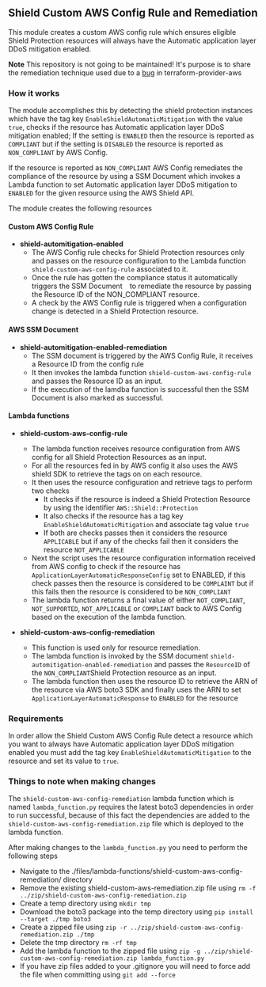 ## Shield Custom AWS Config Rule and Remediation

This module creates a custom AWS config rule which ensures eligible Shield Protection resources will always have the Automatic application layer DDoS mitigation enabled.

**Note** This repository is not going to be maintained! It's purpose is to share the remediation technique used due to a [bug](https://github.com/hashicorp/terraform-provider-aws/issues/22869) in terraform-provider-aws

### How it works

The module accomplishes this by detecting the shield protection instances which have the tag key `EnableShieldAutomaticMitigation` with the value `true`, 
checks if the resource has Automatic application layer DDoS mitigation enabled; If the setting is `ENABLED` then the resource is reported as `COMPLIANT` 
but if the setting is `DISABLED` the resource is reported as `NON_COMPLIANT` by AWS Config.


If the resource is reported as `NON_COMPLIANT` AWS Config remediates the compliance of the resource by using a SSM Document which invokes a Lambda function to set 
Automatic application layer DDoS mitigation to `ENABLED` for the given resource using the AWS Shield API.

The module creates the following resources

#### Custom AWS Config Rule

- **shield-automitigation-enabled**
  - The AWS Config rule checks for Shield Protection resources only and passes on the resource configuration to the Lambda function `shield-custom-aws-config-rule` associated to it.
  - Once the rule has gotten the compliance status it automatically triggers the SSM Document ` ` to remediate the resource by passing the Resource ID of the NON_COMPLIANT resource.
  - A check by the AWS Config rule is triggered when a configuration change is detected in a Shield Protection resource.

#### AWS SSM Document

- **shield-automitigation-enabled-remediation**
  - The SSM document is triggered by the AWS Config Rule, it receives a Resource ID from the config rule
  - It then invokes the lambda function `shield-custom-aws-config-rule` and passes the Resource ID as an input.
  - If the execution of the lamdba function is successful then the SSM Document is also marked as successful.

#### Lambda functions

- **shield-custom-aws-config-rule**
  - The lambda function receives resource configuration from AWS config for all Shield Protection Resources as an input.
  - For all the resources fed in by AWS config it also uses the AWS shield SDK to retrieve the tags on on each resource.
  - It then uses the resource configuration and retrieve tags to perform two checks 
    - It checks if the resource is indeed a Shield Protection Resource by using the identifier `AWS::Shield::Protection`
    - It also checks if the resource has a tag key `EnableShieldAutomaticMitigation` and associate tag value `true`
    - If both are checks passes then it considers the resource `APPLICABLE` but if any of the checks fail then it considers the resource `NOT_APPLICABLE`
  - Next the script uses the resource configuration information received from AWS config to check if the resource has `ApplicationLayerAutomaticResponseConfig` set to ENABLED, if this check passes then the resource is considered to be `COMPLAINT` but if this fails then the resource is considered to be `NON_COMPLIANT`
  - The lambda function returns a final value of either `NOT_COMPLIANT`, `NOT_SUPPORTED`, `NOT_APPLICABLE` or `COMPLIANT` back to AWS Config based on the execution of the lambda function.

- **shield-custom-aws-config-remediation**
  - This function is used only for resource remediation.
  - The lambda function is invoked by the SSM document `shield-automitigation-enabled-remediation` and passes the `ResourceID` of the `NON_COMPLIANT`Shield Protection resource as an input.
  - The lambda function then uses the resource ID to retrieve the ARN of the resource via AWS boto3 SDK  and finally uses the ARN to set `ApplicationLayerAutomaticResponse` to `ENABLED` for the resource



### Requirements

In order allow the Shield Custom AWS Config Rule detect a resource which you want to always have Automatic application layer DDoS mitigation enabled you must add the tag key `EnableShieldAutomaticMitigation` to the resource and set its value to `true`. 

### Things to note when making changes

The `shield-custom-aws-config-remediation` lambda function which is named `lambda_function.py` requires the latest boto3 dependencies in order to run successful, because of this fact the dependencies are added to the `shield-custom-aws-config-remediation.zip` file which is deployed to the lambda function.

After making changes to the `lambda_function.py` you need to perform the following steps
- Navigate to the ./files/lambda-functions/shield-custom-aws-config-remediation/ directory
- Remove the existing shield-custom-aws-remediation.zip file using `rm -f ../zip/shield-custom-aws-config-remediation.zip`
- Create a temp directory using `mkdir tmp`
- Download the boto3 package into the temp directory using `pip install --target ./tmp boto3`
- Create a zipped file using `zip -r ../zip/shield-custom-aws-config-remediation.zip ./tmp`
- Delete the tmp directory `rm -rf tmp`
- Add the lambda function to the zipped file using `zip -g ../zip/shield-custom-aws-config-remediation.zip lambda_function.py`
- If you have zip files added to your .gitignore you will need to force add the file when committing using `git add --force`
